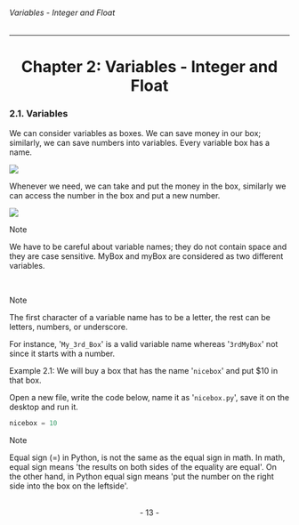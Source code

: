 ###### Variables - Integer and Float
---

# <center>Chapter 2: Variables - Integer and Float</center>

### 2.1. Variables

We can consider variables as boxes. We can save money in our box; similarly,
we can save numbers into variables. Every variable box has a name.

![](http://legendary.cdn.play8.io/learnpython/img/day1/2.1-1.png)


Whenever we need, we can take and put the money in the box, similarly we can
access the number in the box and put a new number.

![](http://legendary.cdn.play8.io/learnpython/img/day1/2.1-2.png)


> [!NOTE]
> We have to be careful about variable names; they do not contain space
and they are case sensitive. MyBox and myBox are considered as two different
variables.

<br>

> [!NOTE]
> The first character of a variable name has to be a letter, the rest can be
letters, numbers, or underscore.


For instance, '``My_3rd_Box``' is a valid variable name whereas '``3rdMyBox``' not since it starts with a number.

Example 2.1: We will buy a box that has the name '``nicebox``' and put $10 in that box.

Open a new file, write the code below, name it as '``nicebox.py``', save it on the desktop and run it.

```python
nicebox = 10
```

> [!NOTE]
> Equal sign (=) in Python, is not the same as the equal sign in math. In math, equal sign means 'the results on both sides of the equality are equal'. On the other hand, in Python equal sign means 'put the number on the right side into the box on the leftside'.

<br>

<center> - 13 - </center>



